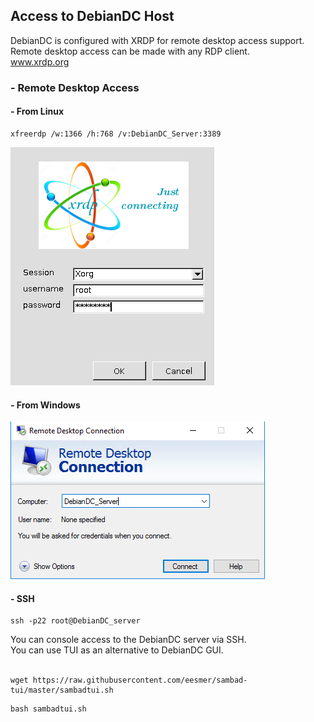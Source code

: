## Access to DebianDC Host
DebianDC is configured with XRDP for remote desktop access support.<br>
Remote desktop access can be made with any RDP client.<br>
www.xrdp.org
### - Remote Desktop Access
#### - From Linux
```
xfreerdp /w:1366 /h:768 /v:DebianDC_Server:3389
```
![alt text](screenshots/handbook/xrdp-login1.png "XRDP Login Screen")

#### - From Windows

![alt text](screenshots/handbook/rdp_fromwindows1.png "Windows RDP Screen")

#### - SSH
```
ssh -p22 root@DebianDC_server
```
You can console access to the DebianDC server via SSH. <br>
You can use TUI as an alternative to DebianDC GUI. <br>
<br>

```
wget https://raw.githubusercontent.com/eesmer/sambad-tui/master/sambadtui.sh
```
```
bash sambadtui.sh
```

